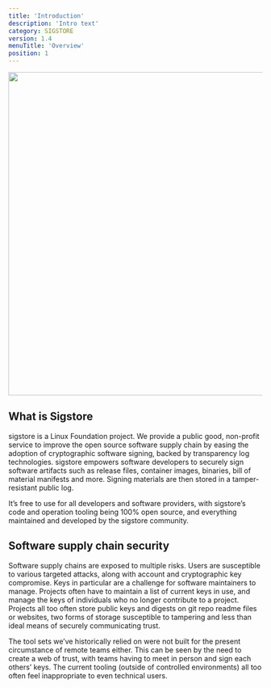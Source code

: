 ```yaml
---
title: 'Introduction'
description: 'Intro text'
category: SIGSTORE
version: 1.4
menuTitle: 'Overview'
position: 1
---
```


<img src="/sigstore_overview_v2.jpg" class="light-img" width="1280" height="640" alt=""/>

## What is Sigstore

sigstore is a Linux Foundation project. We provide a public good, non-profit service to improve the open source software supply chain by easing the adoption of cryptographic software signing, backed by transparency log technologies. sigstore empowers software developers to securely sign software artifacts such as release files, container images, binaries, bill of material manifests and more. Signing materials are then stored in a tamper-resistant public log.


It’s free to use for all developers and software providers, with sigstore’s code and operation tooling being 100% open source, and everything maintained and developed by the sigstore community.


## Software supply chain security

Software supply chains are exposed to multiple risks. Users are susceptible to various targeted attacks, along with account and cryptographic key compromise. Keys in particular are a challenge for software maintainers to manage. Projects often have to maintain a list of current keys in use, and manage the keys of individuals who no longer contribute to a project. Projects all too often store public keys and digests on git repo readme files or websites, two forms of storage susceptible to tampering and less than ideal means of securely communicating trust.


The tool sets we’ve historically relied on were not built for the present circumstance of remote teams either. This can be seen by the need to create a web of trust, with teams having to meet in person and sign each others’ keys. The current tooling (outside of controlled environments) all too often feel inappropriate to even technical users.

